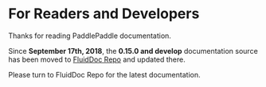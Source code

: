 # For Readers and Developers

Thanks for reading PaddlePaddle documentation. 

Since **September 17th, 2018**, the **0.15.0 and develop** documentation source has been moved to [FluidDoc Repo](https://github.com/PaddlePaddle/FluidDoc) and updated there.

Please turn to FluidDoc Repo for the latest documentation.
